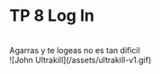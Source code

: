 # TP 8 Log In
<br/>
Agarras y te logeas no es tan dificil <br/>
![John Ultrakill](/assets/ultrakill-v1.gif)
